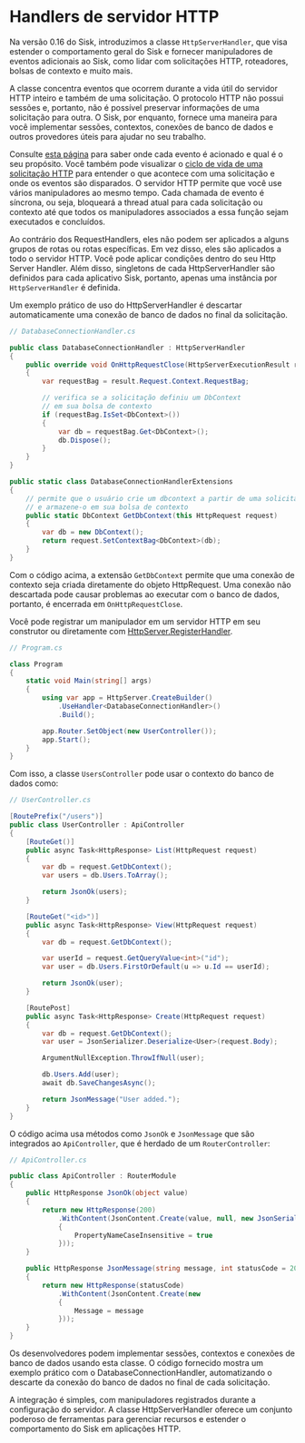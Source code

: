 # Handlers de servidor HTTP

Na versão 0.16 do Sisk, introduzimos a classe `HttpServerHandler`, que visa estender o comportamento geral do Sisk e fornecer manipuladores de eventos adicionais ao Sisk, como lidar com solicitações HTTP, roteadores, bolsas de contexto e muito mais.

A classe concentra eventos que ocorrem durante a vida útil do servidor HTTP inteiro e também de uma solicitação. O protocolo HTTP não possui sessões e, portanto, não é possível preservar informações de uma solicitação para outra. O Sisk, por enquanto, fornece uma maneira para você implementar sessões, contextos, conexões de banco de dados e outros provedores úteis para ajudar no seu trabalho.

Consulte [esta página](/api/Sisk.Core.Http.Handlers.HttpServerHandler) para saber onde cada evento é acionado e qual é o seu propósito. Você também pode visualizar o [ciclo de vida de uma solicitação HTTP](/v1/advanced/request-lifecycle) para entender o que acontece com uma solicitação e onde os eventos são disparados. O servidor HTTP permite que você use vários manipuladores ao mesmo tempo. Cada chamada de evento é síncrona, ou seja, bloqueará a thread atual para cada solicitação ou contexto até que todos os manipuladores associados a essa função sejam executados e concluídos.

Ao contrário dos RequestHandlers, eles não podem ser aplicados a alguns grupos de rotas ou rotas específicas. Em vez disso, eles são aplicados a todo o servidor HTTP. Você pode aplicar condições dentro do seu Http Server Handler. Além disso, singletons de cada HttpServerHandler são definidos para cada aplicativo Sisk, portanto, apenas uma instância por `HttpServerHandler` é definida.

Um exemplo prático de uso do HttpServerHandler é descartar automaticamente uma conexão de banco de dados no final da solicitação.

```cs
// DatabaseConnectionHandler.cs

public class DatabaseConnectionHandler : HttpServerHandler
{
    public override void OnHttpRequestClose(HttpServerExecutionResult result)
    {
        var requestBag = result.Request.Context.RequestBag;

        // verifica se a solicitação definiu um DbContext
        // em sua bolsa de contexto
        if (requestBag.IsSet<DbContext>())
        {
            var db = requestBag.Get<DbContext>();
            db.Dispose();
        }
    }
}

public static class DatabaseConnectionHandlerExtensions
{
    // permite que o usuário crie um dbcontext a partir de uma solicitação HTTP
    // e armazene-o em sua bolsa de contexto
    public static DbContext GetDbContext(this HttpRequest request)
    {
        var db = new DbContext();
        return request.SetContextBag<DbContext>(db);
    }
}
```

Com o código acima, a extensão `GetDbContext` permite que uma conexão de contexto seja criada diretamente do objeto HttpRequest. Uma conexão não descartada pode causar problemas ao executar com o banco de dados, portanto, é encerrada em `OnHttpRequestClose`.

Você pode registrar um manipulador em um servidor HTTP em seu construtor ou diretamente com [HttpServer.RegisterHandler](/api/Sisk.Core.Http.HttpServer.RegisterHandler).

```cs
// Program.cs

class Program
{
    static void Main(string[] args)
    {
        using var app = HttpServer.CreateBuilder()
            .UseHandler<DatabaseConnectionHandler>()
            .Build();

        app.Router.SetObject(new UserController());
        app.Start();
    }
}
```

Com isso, a classe `UsersController` pode usar o contexto do banco de dados como:

```cs
// UserController.cs

[RoutePrefix("/users")]
public class UserController : ApiController
{
    [RouteGet()]
    public async Task<HttpResponse> List(HttpRequest request)
    {
        var db = request.GetDbContext();
        var users = db.Users.ToArray();

        return JsonOk(users);
    }

    [RouteGet("<id>")]
    public async Task<HttpResponse> View(HttpRequest request)
    {
        var db = request.GetDbContext();

        var userId = request.GetQueryValue<int>("id");
        var user = db.Users.FirstOrDefault(u => u.Id == userId);

        return JsonOk(user);
    }

    [RoutePost]
    public async Task<HttpResponse> Create(HttpRequest request)
    {
        var db = request.GetDbContext();
        var user = JsonSerializer.Deserialize<User>(request.Body);

        ArgumentNullException.ThrowIfNull(user);

        db.Users.Add(user);
        await db.SaveChangesAsync();

        return JsonMessage("User added.");
    }
}
```

O código acima usa métodos como `JsonOk` e `JsonMessage` que são integrados ao `ApiController`, que é herdado de um `RouterController`:

```cs
// ApiController.cs

public class ApiController : RouterModule
{
    public HttpResponse JsonOk(object value)
    {
        return new HttpResponse(200)
            .WithContent(JsonContent.Create(value, null, new JsonSerializerOptions()
            {
                PropertyNameCaseInsensitive = true
            }));
    }

    public HttpResponse JsonMessage(string message, int statusCode = 200)
    {
        return new HttpResponse(statusCode)
            .WithContent(JsonContent.Create(new
            {
                Message = message
            }));
    }
}
```

Os desenvolvedores podem implementar sessões, contextos e conexões de banco de dados usando esta classe. O código fornecido mostra um exemplo prático com o DatabaseConnectionHandler, automatizando o descarte da conexão do banco de dados no final de cada solicitação.

A integração é simples, com manipuladores registrados durante a configuração do servidor. A classe HttpServerHandler oferece um conjunto poderoso de ferramentas para gerenciar recursos e estender o comportamento do Sisk em aplicações HTTP.
